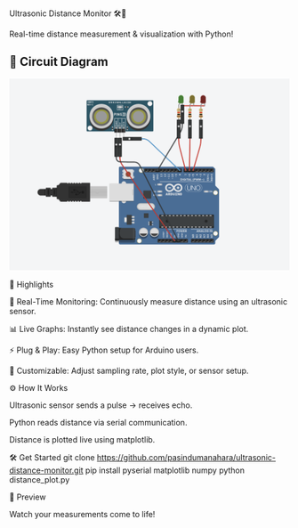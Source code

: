 Ultrasonic Distance Monitor 🛠️📏

Real-time distance measurement & visualization with Python!

## 🔌 Circuit Diagram

<img src="circuit.png" alt="*Circuit setup made in Tinkercad.*" width="600">



🚀 Highlights

📡 Real-Time Monitoring: Continuously measure distance using an ultrasonic sensor.

📊 Live Graphs: Instantly see distance changes in a dynamic plot.

⚡ Plug & Play: Easy Python setup for Arduino users.

🎨 Customizable: Adjust sampling rate, plot style, or sensor setup.

⚙️ How It Works

  Ultrasonic sensor sends a pulse → receives echo.
  
  Python reads distance via serial communication.
  
  Distance is plotted live using matplotlib.

🛠️ Get Started
  git clone https://github.com/pasindumanahara/ultrasonic-distance-monitor.git
  pip install pyserial matplotlib numpy
  python distance_plot.py

📸 Preview


Watch your measurements come to life!
